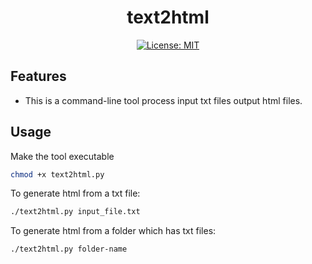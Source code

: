 <h1 align="center">text2html</h1>

<div align="center">
 
 [![License: MIT](https://img.shields.io/badge/License-MIT-yellow.svg)](https://opensource.org/licenses/MIT)

</div>

## Features

 - This is a command-line tool process input txt files output html files.


## Usage
Make the tool executable
```bash
chmod +x text2html.py
```

To generate html from a txt file: 
```bash
./text2html.py input_file.txt
```
To generate html from a folder which has txt files: 
```bash
./text2html.py folder-name
```


